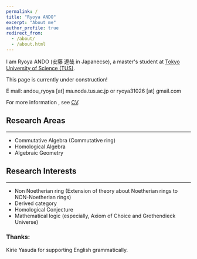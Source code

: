 ```yaml
---
permalink: /
title: "Ryoya ANDO"
excerpt: "About me"
author_profile: true
redirect_from: 
  - /about/
  - /about.html
---
```

I am Ryoya ANDO (安藤 遼哉 in Japanecse), a master's student at [Tokyo University of Science (TUS)](https://www.tus.ac.jp/en/fac/riko/math.html).

This page is currently under construction! 

E mail: andou_ryoya [at] ma.noda.tus.ac.jp or ryoya31026 [at] gmail.com

For more information , see [CV](https://ryoya9826.github.io/cv/).
## Research Areas
---
- Commutative Algebra (Commutative ring)
- Homological Algebra
- Algebraic Geometry

## Research Interests
---
- Non Noetherian ring (Extension of theory about Noetherian rings to NON-Noetherian rings)
- Derived category
- Homological Conjecture
- Mathematical logic (especially, Axiom of Choice and Grothendieck Universe)

### Thanks: 
 Kirie Yasuda for supporting English grammatically.

